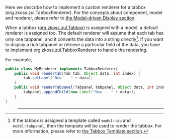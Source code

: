 Here we describe how to implement a custom renderer for a tabbox
(<javadoc type="interface">org.zkoss.zul.TabboxRenderer</javadoc>). For
the concepts about component, model and renderer, please refer to [the Model-driven Display section]({{site.baseurl}}/zk_dev_ref/mvc/model/list_model#Model-driven_Display).

When a tabbox ([org.zkoss.zul.Tabbox](https://www.zkoss.org/javadoc/latest/zk/org/zkoss/zul/Tabbox.html)) is assigned with
a model, a default renderer is assigned too. The default renderer will
assume that each tab has only one tabpanel, and it converts the data
into a string directly[^1]. If you want to display a rich tabpanel or
retrieve a particular field of the data, you have to implement
<javadoc type="interface">org.zkoss.zul.TabboxRenderer</javadoc> to
handle the rendering.

For example,

```java
public class MyRenderer implements TabboxRenderer{
    public void renderTab(Tab tab, Object data, int index) {
        tab.setLabel("New -- " + data);
    }
    public void renderTabpanel(Tabpanel tabpanel, Object data, int index) {
        tabpanel.appendChild(new Label("New -- " + data));
    }
}
```

> ------------------------------------------------------------------------
>
> <references/>

[^1]: If the tabbox is assigned a template called `model:tab` and
    `model:tabpanel`, then the template will be used to render the
    tabbox. For more information, please refer to [the Tabbox Template section]({{site.baseurl}}/zk_dev_ref/mvc/view/template/tabbox_template).
